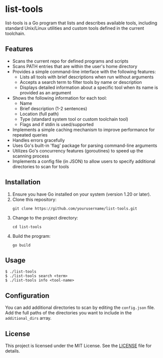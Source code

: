 # list-tools

list-tools is a Go program that lists and describes available tools, including standard Unix/Linux utilities and custom tools defined in the current toolchain.

## Features

- Scans the current repo for defined programs and scripts
- Scans PATH entries that are within the user's home directory
- Provides a simple command-line interface with the following features:
  - Lists all tools with brief descriptions when run without arguments
  - Accepts a search term to filter tools by name or description
  - Displays detailed information about a specific tool when its name is provided as an argument
- Shows the following information for each tool:
  - Name
  - Brief description (1-2 sentences)
  - Location (full path)
  - Type (standard system tool or custom toolchain tool)
  - Flags and if stdin is used/supported
- Implements a simple caching mechanism to improve performance for repeated queries
- Handles errors gracefully
- Uses Go's built-in 'flag' package for parsing command-line arguments
- Utilizes Go's concurrency features (goroutines) to speed up the scanning process
- Implements a config file (in JSON) to allow users to specify additional directories to scan for tools

## Installation

1. Ensure you have Go installed on your system (version 1.20 or later).
2. Clone this repository:
   ```
   git clone https://github.com/yourusername/list-tools.git
   ```
3. Change to the project directory:
   ```
   cd list-tools
   ```
4. Build the program:
   ```
   go build
   ```

## Usage

```
$ ./list-tools
$ ./list-tools search <term>
$ ./list-tools info <tool-name>
```

## Configuration

You can add additional directories to scan by editing the `config.json` file. Add the full paths of the directories you want to include in the `additional_dirs` array.

## License

This project is licensed under the MIT License. See the [LICENSE](LICENSE) file for details.

